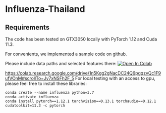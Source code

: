 # Influenza-Thailand
## Requirements
The code has been tested on GTX3050 locally with PyTorch 1.12 and Cuda 11.3.

For convenients, we implemented a sample code on github. 

Please include data paths and selected features there:
[![Open In Colab](https://colab.research.google.com/assets/colab-badge.svg)]([https://colab.research.google.com/drive/1n5Kgg2gNacDC24Q6pgqzvQc1F9ufVOnM#scrollTo=Jv7xNSFh2F_5])


https://colab.research.google.com/drive/1n5Kgg2gNacDC24Q6pgqzvQc1F9ufVOnM#scrollTo=Jv7xNSFh2F_5
For local testing with an access to gpu, please feel free to install these libraries:

```Shell
conda create --name influenza python=3.7
conda activate influenza
conda install pytorch==1.12.1 torchvision==0.13.1 torchaudio==0.12.1 cudatoolkit=11.3 -c pytorch
```
